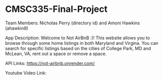 # CMSC335-Final-Project

Team Members: 
Nicholas Perry (directory id) and Amoni Hawkins (ahawkin8)

App Description: 
Welcome to Not AirBnB :)! This website allows you to browse through some home listings in both
Maryland and Virgina. You can search for specific listings based on the cities of College Park, MD 
and McLean, VA, rent out a space or remove a space.

API Links:
https://not-airbnb.onrender.com/


Youtube Video Link:
